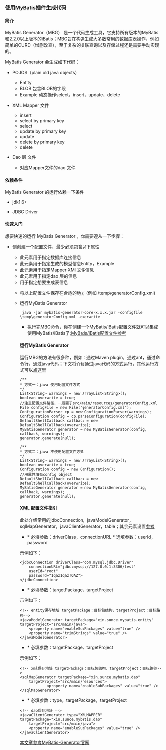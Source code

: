 ### 使用MyBatis插件生成代码

#### 简介
MyBatis Generator（MBG） 是一个代码生成工具，它支持所有版本的MyBatis和2.2.0以上版本的iBatis；MBG旨在构造生成大多数常用的数据库表操作，例如简单的CURD（增删改查），至于复杂的关联查询以及存储过程还是需要手动实现的。

MyBatis Generator 会生成如下代码：

* POJOS（plain old java objects）
  * Entity    
  * BLOB  包含BLOB的字段
  * Example 动态操作select，insert，update，delete

* XML Mapper 文件
  * insert
  * select by primary key
  * select
  * update by primary key
  * update
  * delete by primary key
  * delete

* Dao 层 文件
  * 对应Mapper文件的dao 文件

#### 依赖条件

 MyBatis Generator 的运行依赖一下条件
 
 * jdk1.6+

 * JDBC Driver

#### 快速入门

想要快速的运行 MyBatis Generator ，你需要遵从一下步骤：

* 创创建一个配置文件，最少必须包含以下属性
  * <jdbcConnection> 此元素用于指定数据库连接信息
  * <javaModelGenerator> 此元素用于指定生成的模型信息Entity，Example
  * <sqlMapGenerator> 此元素用于指定Mapper XMl 文件信息
  * <javaClientGenerator> 此元素用于指定dao 层的信息
  * <table> 用于指定想要生成表信息


* 将以上配置文件保存在合适的地方 (例如 \temp\generatorConfig.xml)

* 运行MyBatis Generator
  
```
 java -jar mybatis-generator-core-x.x.x.jar -configfile \temp\generatorConfig.xml -overwrite
```

* 执行完MBG命令，你在创建一个MyBatis/iBatis配置文件就可以集成使用MyBatis/iBatis了;[MyBatis/iBatis配置文件参考](http://www.mybatis.org/generator/afterRunning.html)
  
#### 运行MyBatis Generator

运行MBG的方法有很多种，例如：通过Maven plugin，通过ant，通过命令行，通过java代码；下文将介绍通过java代码的方式运行，其他运行方式可以[点这里](http://www.mybatis.org/generator/running/running.html)

```
/**
* 方式一：java 使用配置文件方式
*/
List<String> warnings = new ArrayList<String>();
boolean overwrite = true;
//注意配置文件路径，一般置于src/main/resources/generatorConfig.xml
File configFile = new File("generatorConfig.xml");
ConfigurationParser cp = new ConfigurationParser(warnings);
Configuration config = cp.parseConfiguration(configFile);
DefaultShellCallback callback = new DefaultShellCallback(overwrite);
MyBatisGenerator generator = new MyBatisGenerator(config, callback, warnings);
generator.generate(null);

/**
* 方式二：java 不使用配置文件方式
*/
List<String> warnings = new ArrayList<String>();
boolean overwrite = true;
Configuration config = new Configuration();
//用属性填充config object 
DefaultShellCallback callback = new DefaultShellCallback(overwrite);
MyBatisGenerator generator = new MyBatisGenerator(config, callback, warnings);
generator.generate(null);
```

#### XML 配置文件指引

此处介绍常用的jdbcConnection，javaModelGenerator，sqlMapGenerator，javaClientGenerator，table；其余元素设置[参考](http://www.mybatis.org/generator/configreference/xmlconfig.html)
* <jdbcConnection>
   * 必填参数：driverClass，connectionURL
   * 选填参数：userId，password
    
示例如下：
```
<jdbcConnection driverClass="com.mysql.jdbc.Driver"
    connectionURL="jdbc:mysql://127.0.0.1:3306/test"
    userId="root"
    password="1qaz1qaz!QAZ">
</jdbcConnection>
```
    
* <javaModelGenerator>
   * 必填参数：targetPackage，targetProject

示例如下：
```
<!-- entity保存地址 targetPackage：目标包结构，targetProject：目标路径-->
<javaModelGenerator targetPackage="xin.sunce.mybatis.entity" targetProject="src/main/java">
    <property name="enableSubPackages" value="true" />
    <property name="trimStrings" value="true" />
</javaModelGenerator>
```

* <sqlMapGenerator>
   * 必填参数：targetPackage，targetProject

示例如下：
```
<!-- xml保存地址 targetPackage：目标包结构，targetProject：目标路径-->
<sqlMapGenerator targetPackage="xin.sunce.mybatis.dao"          
    targetProject="src/main/resources">
            <property name="enableSubPackages" value="true" />
</sqlMapGenerator>
```

* <javaClientGenerator>
    * 必填参数：type，targetPackage，targetProject
```
<!-- dao保存地址 -->
<javaClientGenerator type="XMLMAPPER" targetPackage="xin.sunce.mybatis.dao"  
    targetProject="src/main/java">
    <property name="enableSubPackages" value="true" />
</javaClientGenerator>
```

[本文章参考MyBatis-Generator官网](http://www.mybatis.org/generator/index.html)